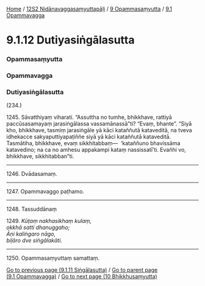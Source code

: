
[Home](/) / [12S2 Nidānavaggasaṃyuttapāḷi](../../../12S2.md) / [9 Opammasaṃyutta](../../9.md) / [9.1 Opammavagga](../9.1.md)

# 9.1.12 Dutiyasiṅgālasutta

### Opammasaṃyutta

### Opammavagga

### Dutiyasiṅgālasutta

(234.)

1245\. Sāvatthiyaṃ viharati. “Assuttha no tumhe, bhikkhave, rattiyā paccūsasamayaṃ jarasiṅgālassa vassamānassā”ti? “Evaṃ, bhante”. “Siyā kho, bhikkhave, tasmiṃ jarasiṅgāle yā kāci kataññutā kataveditā, na tveva idhekacce sakyaputtiyapaṭiññe siyā yā kāci kataññutā kataveditā. Tasmātiha, bhikkhave, evaṃ sikkhitabbaṃ—  ‘kataññuno bhavissāma katavedino; na ca no amhesu appakampi kataṃ nassissatī’ti. Evañhi vo, bhikkhave, sikkhitabban”ti.

---

1246\. Dvādasamaṃ.



---

1247\. Opammavaggo paṭhamo.



---

1248\. Tassuddānaṃ



1249\. _Kūṭaṃ nakhasikhaṃ kulaṃ,_  
_okkhā satti dhanuggaho;_  
_Āṇi kaliṅgaro nāgo,_  
_biḷāro dve siṅgālakāti._  


---

1250\. Opammasaṃyuttaṃ samattaṃ.



[Go to previous page (9.1.11 Siṅgālasutta)](9.1.11.md) / [Go to parent page (9.1 Opammavagga)](../9.1.md) / [Go to next page (10 Bhikkhusaṃyutta)](../../10.md)


